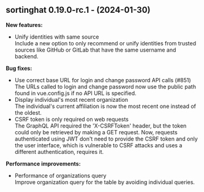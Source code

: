 ## sortinghat 0.19.0-rc.1 - (2024-01-30)

**New features:**

 * Unify identities with same source\
   Include a new option to only recommend or unify identities from
   trusted sources like GitHub or GitLab that have the same username and
   backend.

**Bug fixes:**

 * Use correct base URL for login and change password API calls (#851)\
   The URLs called to login and change password now use the public path
   found in vue.config.js if no API URL is specified.
 * Display individual's most recent organization\
   The individual's current affiliation is now the most recent one
   instead of the oldest.
 * CSRF token is only required on web requests\
   The GraphQL API required the 'X-CSRFToken' header, but the token could
   only be retrieved by making a GET request. Now, requests authenticated
   using JWT don't need to provide the CSRF token and only the user
   interface, which is vulnerable to CSRF attacks and uses a different
   authentication, requires it.

**Performance improvements:**

 * Performance of organizations query\
   Improve organization query for the table by avoiding individual
   queries.


